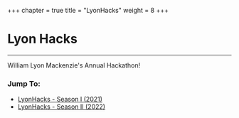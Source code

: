 +++
chapter = true
title = "LyonHacks"
weight = 8
+++

# Lyon Hacks
---
William Lyon Mackenzie's Annual Hackathon!

### Jump To:
* [LyonHacks - Season I (2021)](season-i)
* [LyonHacks - Season II (2022)](season-ii)